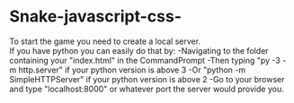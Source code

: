 # Snake-javascript-css-<br>
To start the game you need to create a local server.<br>
If you have python you can easily do that by:
  -Navigating to the folder containing your "index.html" in the CommandPrompt
  -Then typing "py -3 -m http.server" if your python version is above 3
    -Or "python -m SimpleHTTPServer" if  your python version is above 2
  -Go to your browser and type "localhost:8000" or whatever port the server would provide you.
